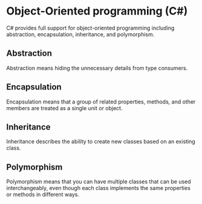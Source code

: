 # Object-Oriented programming (C#)

C# provides full support for object-oriented programming including abstraction, encapsulation, inheritance, and polymorphism.
## Abstraction

Abstraction means hiding the unnecessary details from type consumers.
## Encapsulation
Encapsulation means that a group of related properties, methods, and other members are treated as a single unit or object.
## Inheritance
Inheritance describes the ability to create new classes based on an existing class.
## Polymorphism
Polymorphism means that you can have multiple classes that can be used interchangeably, even though each class implements the same properties or methods in different ways.
